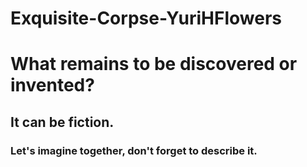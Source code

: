 # Exquisite-Corpse-YuriHFlowers

# What remains to be discovered or invented?  
## It can be fiction.  
### Let's imagine together, don't forget to describe it.  
  

